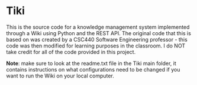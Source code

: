 # Tiki
This is the source code for a knowledge management system implemented through a Wiki using Python and the REST API. The original code that this is based on was created by a CSC440 Software Engineering professor - this code was then modified for learning purposes in the classroom. I do NOT take credit for all of the code provided in this project.

**Note**: make sure to look at the readme.txt file in the Tiki main folder, it contains instructions on what configurations need to be changed if you want to run the Wiki on your local computer.
